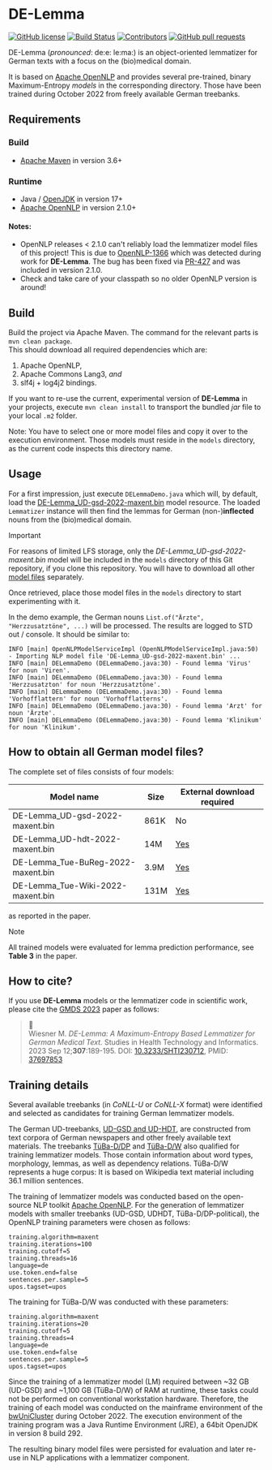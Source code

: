 # DE-Lemma

[![GitHub license](https://img.shields.io/badge/license-Apache%202-blue.svg)](https://raw.githubusercontent.com/mawiesne/DE-Lemma/main/LICENSE)
[![Build Status](https://github.com/mawiesne/DE-Lemma/actions/workflows/maven.yml/badge.svg)](https://github.com/mawiesne/DE-Lemma/actions)
[![Contributors](https://img.shields.io/github/contributors/mawiesne/DE-Lemma)](https://github.com/mawiesne/DE-Lemma/graphs/contributors)
[![GitHub pull requests](https://img.shields.io/github/issues-pr-raw/mawiesne/DE-Lemma.svg)](https://github.com/mawiesne/DE-Lemma/pulls) 

DE-Lemma (_pronounced_: de:e: le:ma:) is an object-oriented lemmatizer for German texts with a focus on the (bio)medical domain.
                
It is based on [Apache OpenNLP](https://github.com/apache/opennlp) and provides several pre-trained, binary Maximum-Entropy _models_ in the corresponding directory. Those have been trained during October 2022 from freely available German treebanks.

## Requirements

### Build
- [Apache Maven](https://maven.apache.org) in version 3.6+

### Runtime
- Java / [OpenJDK](https://adoptium.net/de/) in version 17+
- [Apache OpenNLP](https://github.com/apache/opennlp) in version 2.1.0+ 
 
#### Notes: 
- OpenNLP releases < 2.1.0 can't reliably load the lemmatizer model files of this project! This is due to [OpenNLP-1366](https://issues.apache.org/jira/browse/OPENNLP-1366) which was detected during work for **DE-Lemma**. The bug has been fixed via [PR-427](https://github.com/apache/opennlp/pull/427) and was included in version 2.1.0. 
- Check and take care of your classpath so no older OpenNLP version is around!

## Build
Build the project via Apache Maven. 
The command for the relevant parts is `mvn clean package`.   
This should download all required dependencies which are:

1. Apache OpenNLP, 
2. Apache Commons Lang3, _and_  
3. slf4j + log4j2 bindings.

If you want to re-use the current, experimental version of **DE-Lemma** in your projects, 
execute `mvn clean install` to transport the bundled _jar_ file to your local `.m2` folder.

Note: 
You have to select one or more model files and copy it over to the execution environment.
Those models must reside in the `models` directory, as the current code inspects this directory name.
     
## Usage
For a first impression, just execute `DELemmaDemo.java` which will, by default, load the [DE-Lemma_UD-gsd-2022-maxent.bin](models%2FDE-Lemma_UD-gsd-2022-maxent.bin) 
model resource. The loaded `Lemmatizer` instance will then find the lemmas for German (non-)**inflected** nouns from the (bio)medical domain.

> [!IMPORTANT]  
> For reasons of limited LFS storage, only the _DE-Lemma_UD-gsd-2022-maxent.bin_ model will be included in the `models` directory of this Git repository, if you clone this repository.
> You will have to download all other [model files](https://download.it.hs-heilbronn.de/de-lemma/) separately.

Once retrieved, place those model files in the `models` directory to start experimenting with it.

In the demo example, the German nouns `List.of("Ärzte", "Herzzusatztöne", ...)` will be processed. 
The results are logged to STD out / console. It should be similar to:
 
```
INFO [main] OpenNLPModelServiceImpl (OpenNLPModelServiceImpl.java:50) - Importing NLP model file 'DE-Lemma_UD-gsd-2022-maxent.bin' ...
INFO [main] DELemmaDemo (DELemmaDemo.java:30) - Found lemma 'Virus' for noun 'Viren'.
INFO [main] DELemmaDemo (DELemmaDemo.java:30) - Found lemma 'Herzzusatzton' for noun 'Herzzusatztöne'.
INFO [main] DELemmaDemo (DELemmaDemo.java:30) - Found lemma 'Vorhofflattern' for noun 'Vorhofflatterns'.
INFO [main] DELemmaDemo (DELemmaDemo.java:30) - Found lemma 'Arzt' for noun 'Ärzte'.
INFO [main] DELemmaDemo (DELemmaDemo.java:30) - Found lemma 'Klinikum' for noun 'Klinikum'.
```

## How to obtain all German model files?
The complete set of files consists of four models:

| Model name                      | Size | External download required                                                             |
|---------------------------------|------|----------------------------------------------------------------------------------------|
| DE-Lemma_UD-gsd-2022-maxent.bin | 861K | No                                                                                     |
| DE-Lemma_UD-hdt-2022-maxent.bin | 14M  | [Yes](https://download.it.hs-heilbronn.de/de-lemma/DE-Lemma_UD-hdt-2022-maxent.bin)    |
| DE-Lemma_Tue-BuReg-2022-maxent.bin | 3.9M | [Yes](https://download.it.hs-heilbronn.de/de-lemma/DE-Lemma_Tue-BuReg-2022-maxent.bin) |
| DE-Lemma_Tue-Wiki-2022-maxent.bin | 131M | [Yes](https://download.it.hs-heilbronn.de/de-lemma/DE-Lemma_Tue-Wiki-2022-maxent.bin)  |

as reported in the paper. 

> [!NOTE]  
> All trained models were evaluated for lemma prediction performance, see **Table 3** in the paper.

## How to cite?
If you use **DE-Lemma** models or the lemmatizer code in scientific work, please cite the 
[GMDS 2023](https://www.gmds2023.de/proceedings) paper as follows:

> :memo: <br>
Wiesner M. _DE-Lemma: A Maximum-Entropy Based Lemmatizer for German Medical Text._ 
Studies in Health Technology and Informatics. 2023 Sep 12;**307**:189-195.
DOI: [10.3233/SHTI230712](https://doi.org/10.3233/SHTI230712), 
PMID: [37697853](https://www.ncbi.nlm.nih.gov/pubmed/37697853)

## Training details
Several available treebanks (in _CoNLL-U_ or _CoNLL-X_ format) were identified
and selected as candidates for training German lemmatizer models.

The German UD-treebanks, [UD-GSD and UD-HDT](https://universaldependencies.org/treebanks/de-comparison.html), are constructed from
text corpora of German newspapers and other freely available text materials.
The treebanks [TüBa-D/DP](https://uni-tuebingen.de/fakultaeten/philosophische-fakultaet/fachbereiche/neuphilologie/seminar-fuer-sprachwissenschaft/arbeitsbereiche/allg-sprachwissenschaft-computerlinguistik/ressourcen/corpora/tueba-ddp/) 
and [TüBa-D/W](https://uni-tuebingen.de/fakultaeten/philosophische-fakultaet/fachbereiche/neuphilologie/seminar-fuer-sprachwissenschaft/arbeitsbereiche/allg-sprachwissenschaft-computerlinguistik/ressourcen/corpora/tueba-dw/) 
also qualified for training lemmatizer models. Those contain information about word types, morphology, lemmas, as well as dependency relations. 
TüBa-D/W represents a huge corpus: It is based on Wikipedia text material including 36.1 million sentences.

The training of lemmatizer models was conducted based on the open-source NLP toolkit [Apache OpenNLP](https://opennlp.apache.org).
For the generation of lemmatizer models with smaller treebanks (UD-GSD, UDHDT, TüBa-D/DP-political), 
the OpenNLP training parameters were chosen as follows:

```
training.algorithm=maxent 
training.iterations=100 
training.cutoff=5
training.threads=16 
language=de 
use.token.end=false
sentences.per.sample=5 
upos.tagset=upos
```
    
The training for TüBa-D/W was conducted with these parameters:
```
training.algorithm=maxent
training.iterations=20 
training.cutoff=5
training.threads=4 
language=de 
use.token.end=false
sentences.per.sample=5
upos.tagset=upos
```

Since the training of a lemmatizer model (LM) required between ~32 GB (UD-GSD) and
~1,100 GB (TüBa-D/W) of RAM at runtime, these tasks could not be performed on
conventional workstation hardware. Therefore, the training of each model was conducted
on the mainframe environment of the [bwUniCluster](https://wiki.bwhpc.de/e/BwUniCluster2.0) during October 2022.
The execution environment of the training program was a Java Runtime
Environment (JRE), a 64bit OpenJDK in version 8 build 292.

The resulting binary model files were persisted for evaluation and later re-use in NLP
applications with a lemmatizer component.